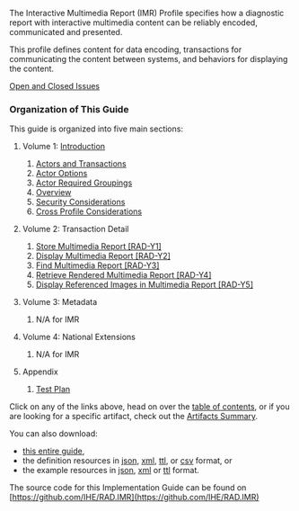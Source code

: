 The Interactive Multimedia Report (IMR) Profile specifies how a diagnostic report with interactive multimedia content can be reliably encoded, communicated and presented.

This profile defines content for data encoding, transactions for communicating the content between systems, and behaviors for displaying the content.

[Open and Closed Issues](issues.html)

### Organization of This Guide
This guide is organized into five main sections:

1. Volume 1: [Introduction](volume-1.html)
   1. [Actors and Transactions](volume-1.html#1xx1-imr-actors-transactions-and-content-modules)
   1. [Actor Options](volume-1.html#1xx2-imr-actor-options)
   1. [Actor Required Groupings](volume-1.html#1xx3-imr-required-actor-groupings)
   1. [Overview](volume-1.html#1xx4-interactive-multimedia-report-overview)
   1. [Security Considerations](volume-1.html#1xx5-imr-security-considerations)
   1. [Cross Profile Considerations](volume-1.html#1xx6-imr-cross-profile-considerations)

2. Volume 2: Transaction Detail
   1. [Store Multimedia Report [RAD-Y1]](RAD-Y1.html)
   1. [Display Multimedia Report [RAD-Y2]](RAD-Y2.html)
   1. [Find Multimedia Report [RAD-Y3]](RAD-Y3.html)
   1. [Retrieve Rendered Multimedia Report [RAD-Y4]](RAD-Y4.html)
   1. [Display Referenced Images in Multimedia Report [RAD-Y5]](RAD-Y5.html)

3. Volume 3: Metadata
   1. N/A for IMR

4. Volume 4: National Extensions
    1. N/A for IMR

5. Appendix
   1. [Test Plan](testplan.html)


Click on any of the links above, head on over the [table of contents](toc.html), or
if you are looking for a specific artifact, check out the [Artifacts Summary](artifacts.html).

You can also download:

* [this entire guide](full-ig.zip),
* the definition resources in [json](definitions.json.zip), [xml](definitions.xml.zip), [ttl](definitions.ttl.zip), or [csv](csvs.zip) format, or
* the example resources in [json](examples.json.zip), [xml](examples.xml.zip) or [ttl](examples.ttl.zip) format.

The source code for this Implementation Guide can be found on [https://github.com/IHE/RAD.IMR](https://github.com/IHE/RAD.IMR)
